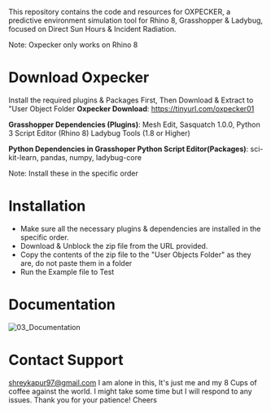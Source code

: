 This repository contains the code and resources for OXPECKER, a predictive environment simulation tool for Rhino 8, Grasshopper &amp; Ladybug, focused on Direct Sun Hours &amp; Incident Radiation. 

Note: Oxpecker only works on Rhino 8

# Download Oxpecker
Install the required plugins & Packages First, Then Download & Extract to "User Object Folder
**Oxpecker Download**: 
https://tinyurl.com/oxpecker01

**Grasshopper Dependencies (Plugins)**:
Mesh Edit,
Sasquatch 1.0.0,
Python 3 Script Editor (Rhino 8)
Ladybug Tools (1.8 or Higher)

**Python Dependencies in Grasshoper Python Script Editor(Packages)**:
sci-kit-learn,
pandas,
numpy,
ladybug-core

Note: Install these in the specific order

# Installation
- Make sure all the necessary plugins & dependencies are installed in the specific order.
- Download & Unblock the zip file from the URL provided.
- Copy the contents of the zip file to the "User Objects Folder" as they are, do not paste them in a folder
- Run the Example file to Test

# Documentation
![03_Documentation](https://github.com/shreykapur97/oxpecker/assets/75476502/ad72ac1e-3efa-478d-a46d-c03e4c0cf365)


# Contact Support
shreykapur97@gmail.com
I am alone in this, It's just me and my 8 Cups of coffee against the world. 
I might take some time but I will respond to any issues. 
Thank you for your patience!
Cheers
